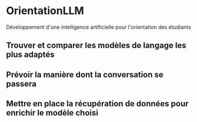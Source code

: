 # OrientationLLM
Développement d'une intelligence artificielle pour l'orientation des étudiants

## Trouver et comparer les modèles de langage les plus adaptés

## Prévoir la manière dont la conversation se passera

## Mettre en place la récupération de données pour enrichir le modèle choisi


